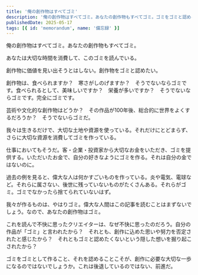 ```yaml
---
title: '俺の創作物はすべてゴミ'
description: '俺の創作物はすべてゴミ。あなたの創作物もすべてゴミ。ゴミをゴミと認める大切な一歩と向き合いたい。'
publishedDate: 2025-05-17
tags: [{ id: 'memorandum', name: '備忘録' }]
---
```


俺の創作物はすべてゴミ。あなたの創作物もすべてゴミ。

あなたは大切な時間を消費して、このゴミを読んでいる。

創作物に価値を見い出そうとはしない。創作物をゴミと認めたい。

創作物は、食べられますか？　寒さがしのげますか？　そうでないならゴミです。食べられるとして、美味しいですか？　栄養が多いですか？　そうでないならゴミです。完全にゴミです。

芸術や文化的な創作物はどうか？　その作品が100年後、総合的に世界をよくするだろうか？　そうでないらゴミだ。

我々は生きるだけで、大切な土地や資源を使っている。それだけにとどまらず、さらに大切な資源を消費してゴミを作っている。

仕事においてもそうだ。客・企業・投資家から大切なお金をいただき、ゴミを提供する。いただいたお金で、自分の好きなようにゴミを作る。それは自分の金ではないのに。

過去の例を見ると、偉大な人は何かすごいものを作っている。炎や電気、電球など。それらに属さない、後世に残っていないものがたくさんある。それらがゴミ。ゴミでなかったら捨てられていないはず。

我々が作るものは、やはりゴミ。偉大な人間はこの記事を読むことはまずないでしょう。なので、あなたの創作物はゴミ。

これを読んで不快に思ったクリエイターは、なぜ不快に思ったのだろう。自分の作品が「ゴミ」と言われたから？　それとも、創作に込めた思いや努力を否定されたと感じたから？　それともゴミと認めたくないという隠した想いを掘り起こされたから？

ゴミをゴミとして作ること、それを認めることこそが、創作に必要な大切な一歩になるのではないでしょうか。これは後退しているのではない、前進だ。
